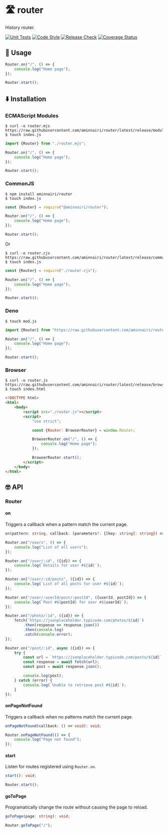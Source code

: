 # :motorway: router

History router.

[![Unit Tests](https://github.com/aminnairi/router/workflows/Unit%20Tests/badge.svg)](https://github.com/aminnairi/router/actions?query=workflow%3A%22Unit+Tests%22) [![Code Style](https://github.com/aminnairi/router/workflows/Code%20Style/badge.svg)](https://github.com/aminnairi/router/actions?query=workflow%3A%22Code+Style%22) [![Release Check](https://github.com/aminnairi/router/workflows/Release%20Check/badge.svg)](https://github.com/aminnairi/router/actions?query=workflow%3A%22Release+Check%22) [![Coverage Status](https://coveralls.io/repos/github/aminnairi/router/badge.svg?branch=latest)](https://coveralls.io/github/aminnairi/router?branch=latest)

## :thinking: Usage

```javascript
Router.on("/", () => {
    console.log("Home page");
});

Router.start();
```

## :arrow_down: Installation

### ECMAScript Modules

```console
$ curl -o router.mjs https://raw.githubusercontent.com/aminnairi/router/latest/release/module/router.mjs
$ touch index.js
```

```javascript
import {Router} from "./router.mjs";

Router.on("/", () => {
    console.log("Home page");
});

Router.start();
```

### CommonJS

```console
$ npm install aminnairi/router
$ touch index.js
```

```javascript
const {Router} = require("@aminnairi/router");

Router.on("/", () => {
    console.log("Home page");
});

Router.start();
```

Or

```console
$ curl -o router.cjs https://raw.githubusercontent.com/aminnairi/router/latest/release/commonjs/router.cjs
$ touch index.js
```

```javascript
const {Router} = require("./router.cjs");

Router.on("/", () => {
    console.log("Home page");
});

Router.start();
```

### Deno

```console
$ touch mod.js
```

```javascript
import {Router} from "https://raw.githubusercontent.com/aminnairi/router/latest/release/module/router.mjs";

Router.on("/", () => {
    console.log("Home page");
});

Router.start();
```

### Browser

```console
$ curl -o router.js https://raw.githubusercontent.com/aminnairi/router/latest/release/browser/router.js
$ touch index.html
```

```html
<!DOCTYPE html>
<html>
    <body>
        <script src="./router.js"></script>
        <script>
            "use strict";

            const {Router: BrowserRouter} = window.Router;

            BrowserRouter.on("/", () => {
                console.log("Home page");
            });

            BrowserRouter.start();
        </script>
    </body>
</html>
```

## :nerd_face: API

### Router

#### on

Triggers a callback when a pattern match the current page.

```typescript
on(pattern: string, callback: (parameters?: {[key: string]: string}) => void): void;
```

```javascript
Router.on("/users", () => {
    console.log("List of all users");
});

Router.on("/user/:id", ({id}) => {
    console.log(`Details for user #${id}`);
});

Router.on("/user/:id/posts", ({id}) => {
    console.log(`List of all posts for user #${id}`);
});

Router.on("/user/:userId/post/:postId", ({userId, postId}) => {
    console.log(`Post #${postId} for user #${userId}`);
});

Router.on("/photo/:id", ({id}) => {
    fetch(`https://jsonplaceholder.typicode.com/photos/${id}`)
        .then(response => response.json())
        .then(console.log)
        .catch(console.error);
});

Router.on("/post/:id", async ({id}) => {
    try {
        const url = `https://jsonplaceholder.typicode.com/posts/${id}`;
        const response = await fetch(url);
        const post = await response.json();

        console.log(post);
    } catch (error) {
        console.log(`Unable to retrieve post #${id}`);
    }
});
```

#### onPageNotFound

Triggers a callback when no patterns match the current page.

```typescript
onPageNotFound(callback: () => void): void;
```

```javascript
Router.onPageNotFound(() => {
    console.log("Page not found");
});
```

#### start

Listen for routes registered using `Router.on`.

```typescript
start(): void;
```

```javascript
Router.start();
```

#### goToPage

Programatically change the route without causing the page to reload.

```typescript
goToPage(page: string): void;
```

```javascript
Router.goToPage("/");
```
